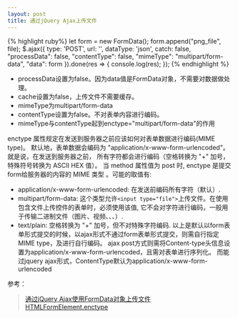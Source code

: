 ```yaml
---
layout: post
title: 通过jQuery Ajax上传文件
---
```


{% highlight ruby%}
let form = new FormData();
form.append("png_file", file);
$.ajax({
    type: 'POST',
    url: '',
    dataType: 'json',
    catch: false,
    "processData": false,
    "contentType": false,
    "mimeType": "multipart/form-data",
    "data": form
}).done(res => {
    console.log(res);
});
{% endhighlight %}

* processData设置为false。因为data值是FormData对象，不需要对数据做处理。
* cache设置为false，上传文件不需要缓存。
* mimeType为multipart/form-data
* contentType设置为false。不对表单内容进行编码。
* mimeType与contentType起到enctype="multipart/form-data"的作用

enctype 属性规定在发送到服务器之前应该如何对表单数据进行编码(MIME type)。
默认地，表单数据会编码为 "application/x-www-form-urlencoded"。就是说，在发送到服务器之前，
所有字符都会进行编码（空格转换为 "+" 加号，特殊符号转换为 ASCII HEX 值）。
当 method 属性值为 post 时, enctype 是提交form给服务器的内容的 MIME 类型 。可能的取值有:
* application/x-www-form-urlencoded: 在发送前编码所有字符（默认）.
* multipart/form-data: 这个类型允许`<input type="file">`上传文件。在使用包含文件上传控件的表单时，必须使用该值,
它不会对字符进行编码，一般用于传输二进制文件（图片、视频、、、）.
* text/plain: 空格转换为 "+" 加号，但不对特殊字符编码.
以上是默认以form表单形式提交的时候，以ajax形式不通过form表单形式提交，则需自行指定MIME type，及进行自行编码。
ajax post方式则需将Content-type头信息设置为application/x-www-form-urlencoded，且需对表单进行序列化。
而能过jquery ajax形式，ContentType默认为application/x-www-form-urlencoded

参考：
> [通过jQuery Ajax使用FormData对象上传文件](http://blog.csdn.net/xllily_11/article/details/52330280)
> [HTMLFormElement.enctype](https://developer.mozilla.org/en-US/docs/Web/API/HTMLFormElement/enctype)
